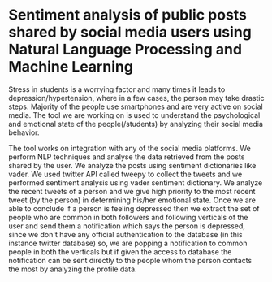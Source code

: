 # Sentiment analysis of public posts shared by social media users using Natural Language Processing and Machine Learning

Stress in students is a worrying factor and many times it leads to depression/hypertension, where in a few cases, the person may take drastic steps. Majority of the people use smartphones and are very active on social media. The tool we are working on is used to understand the psychological and emotional state of the people(/students) by analyzing their social media behavior.

The tool works on integration with any of the social media platforms. We perform NLP techniques and analyse the data retrieved from the posts shared by the user. We analyze the posts using sentiment dictionaries like vader.  We used twitter API called tweepy to collect the tweets and we performed sentiment analysis using vader sentiment dictionary. We analyze the recent tweets of a person and we give high priority to the most recent tweet (by the person) in determining his/her  emotional state. Once we are able to conclude if a person is feeling depressed then we extract the set of people who are common in both followers and following verticals of the user and send them a notification which says the person is depressed, since we don't have any official authentication to the database (in this instance twitter database)  so, we are popping a notification to common people in both the verticals but if given the access to database the notification can be sent directly to the people whom the person contacts the most by analyzing the profile data.

